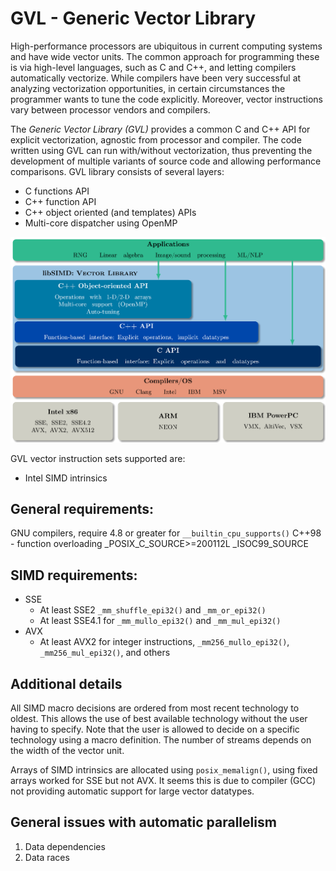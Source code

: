 # GVL - Generic Vector Library

High-performance processors are ubiquitous in current computing systems
and have wide vector units.
The common approach for programming these is via high-level languages,
such as C and C++, and letting compilers automatically vectorize.
While compilers have been very successful at analyzing vectorization
opportunities, in certain circumstances the programmer wants to tune the code
explicitly.
Moreover, vector instructions vary between processor vendors and compilers.

The *Generic Vector Library (GVL)* provides a common C and C++ API for explicit
vectorization, agnostic from processor and compiler.
The code written using GVL can run with/without vectorization, thus preventing
the development of multiple variants of source code and allowing performance
comparisons.
GVL library consists of several layers:
- C functions API
- C++ function API
- C++ object oriented (and templates) APIs
- Multi-core dispatcher using OpenMP

<img src="doc/figures/gvl_arch.png" alt="GVL Architecture" width="600"/>

GVL vector instruction sets supported are:
- Intel SIMD intrinsics


## General requirements:

GNU compilers, require 4.8 or greater for `__builtin_cpu_supports()`
    C++98 - function overloading
    _POSIX_C_SOURCE>=200112L
    _ISOC99_SOURCE


## SIMD requirements:

- SSE
    - At least SSE2 `_mm_shuffle_epi32()` and `_mm_or_epi32()`
    - At least SSE4.1 for `_mm_mullo_epi32()` and `_mm_mul_epi32()`
- AVX
    - At least AVX2 for integer instructions, `_mm256_mullo_epi32()`,
      `_mm256_mul_epi32()`, and others


## Additional details

All SIMD macro decisions are ordered from most recent technology to oldest.
This allows the use of best available technology without the user having to
specify.
Note that the user is allowed to decide on a specific technology using a macro
definition.
The number of streams depends on the width of the vector unit.

Arrays of SIMD intrinsics are allocated using `posix_memalign()`,
using fixed arrays worked for SSE but not AVX.
It seems this is due to compiler (GCC) not providing automatic
support for large vector datatypes.


## General issues with automatic parallelism

1. Data dependencies
1. Data races
